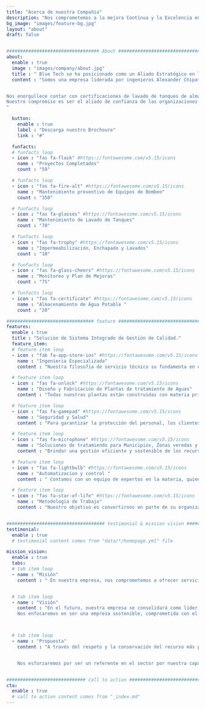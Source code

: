 ```yaml
---
title: "Acerca de nuestra Compañia"
description: "Nos comprometemos a la mejora Continua y la Excelencia en cada uno de nuestros procesos y servicios, para ofrecer soluciones Óptimas y Sostenibles para nuestros clientes y el medio ambiente."
bg_image: "images/feature-bg.jpg"
layout: "about"
draft: false


################################## About #####################################
about:
  enable : true
  image : "images/company/about.jpg"
  title : " Blue Tech se ha posicionado como un Aliado Estratégico en la Industria colombiana al brindar soluciones Eficientes y Eficaces a diversos problemas."
  content : "Somos una empresa liderada por ingenieros Alexander Chipatecua y Luis Alfredo Mora, altamente experimentados en el diseño, fabricación y mantenimiento de plantas de tratamiento de aguas, redes hidráulicas y sistemas de bombeo. 


Nos enorgullece contar con certificaciones de lavado de tanques de almacenamiento de agua potable por la Secretaría de Salud a nivel Bogotá y Cundinamarca, así como con el respaldo de un aliado estratégico certificado en lavado. 
Nuestro compromiso es ser el aliado de confianza de las organizaciones aliadas, contribuyendo al desarrollo sostenible y al aumento de la rentabilidad a través del manejo responsable del recurso hídrico.
"

  button:
    enable : true
    label : "Descarga nuestro Brochoure"
    link : "#"

  funfacts:
  # funfacts loop
  - icon : "fas fa-flask" #https://fontawesome.com/v5.15/icons
    name : "Proyectos Completados"
    count : "59"

  # funfacts loop
  - icon : "fas fa-fire-alt" #https://fontawesome.com/v5.15/icons
    name : "Mantenimiento preventivo de Equipos de Bombeo"
    count : "350"

  # funfacts loop
  - icon : "fas fa-glasses" #https://fontawesome.com/v5.15/icons
    name : "Mantenimiento de Lavado de Tanques"
    count : "70"

  # funfacts loop
  - icon : "fas fa-trophy" #https://fontawesome.com/v5.15/icons
    name : "Impermeabilización, Enchapado y Lavados"
    count : "10"

  # funfacts loop
  - icon : "fas fa-glass-cheers" #https://fontawesome.com/v5.15/icons
    name : "Monitoreo y Plan de Mejoras"
    count : "75"

  # funfacts loop
  - icon : "fas fa-certificate" #https://fontawesome.com/v5.15/icons
    name : "Almacenamiento de Agua Potable "
    count : "20"

################################ feature #####################################
features:
  enable : true
  title : "Solución de Sistema Integrado de Gestión de Calidad."
  feature_item:
  # feature item loop
  - icon : "fab fa-app-store-ios" #https://fontawesome.com/v5.15/icons
    name : "Ingenieria Especializada"
    content : "Nuestra filosofia de servicio técnico su fundamenta en experiencia y conocimiento, que ha permitido ser una empersa capaz de vincular todas las áreas proporcionando una asistencia completa en beneficio de nuestros Clientes."

  # feature item loop
  - icon : "fas fa-unlock" #https://fontawesome.com/v5.15/icons
    name : "Diseño y Fabricación de Plantas de tratamiento de Aguas"
    content : "Todas nuestras plantas están construidas con materia prima de alta calidad, siguiendo estándares y normativas para garantizar que nuestros productos cumplan con todos los requisitos para su utilización."

  # feature item loop
  - icon : "fas fa-gamepad" #https://fontawesome.com/v5.15/icons
    name : "Seguridad y Salud"
    content : "Para garantizar la protección del personal, los clientes y el medio ambiente, en nuestra empresa implementamos medidas de control de riesgos exhaustivas. Desde la identificación hasta la implementación de controles preventivos, nos aseguramos de que todas nuestras operaciones cumplan con los más altos estándares de seguridad y calidad."

  # feature item loop
  - icon : "fas fa-microphone" #https://fontawesome.com/v5.15/icons
    name : "Soluciones de tratamiendo para Municipios, Zonas veredas y Poblaciones descentralizadas"
    content : "Brindar una gestión eficiente y sostenible de los recursos hídricos, desde el diseño hasta la construcción y puesta en marcha de plantas de tratamiento de aguas residuales, nuestro equipo de expertos en ingeniería se enfoca en la calidad del agua y en asegurar la eficiencia en el tratamiento."

  # feature item loop
  - icon : "fas fa-lightbulb" #https://fontawesome.com/v5.15/icons
    name : "Automatizacion y control "
    content : " Contamos con un equipo de expertos en la materia, quienes se mantienen al tanto de las últimas tendencias y avances en tecnología y métodos de seguridad, garantizando que estamos actualizados y listos para enfrentar cualquier riesgo potencial."

  # feature item loop
  - icon : "fas fa-star-of-life" #https://fontawesome.com/v5.15/icons
    name : "Metodología de Trabajo"
    content : "Nuestro objetivo es convertirnos en parte de su organización y establecer vínculos comerciales que generen un valor añadido para su productividad. Trabajamos en estrecha colaboración con nuestros clientes para entender sus objetivos y desafíos, y así proporcionar las mejores estrategias y herramientas para el crecimiento y desarrollo de su empresa. "


#################################### testimonial & mission vision #######################################
testimonial:
  enable : true
  # testimonial content comes from "data/*/homepage.yml" file

mission_vision:
  enable : true
  tabs:
  # tab item loop
  - name : "Misión"
    content : " En nuestra empresa, nos comprometemos a ofrecer servicios personalizados y adaptados a las necesidades de cada organización. A través de un diagnóstico inicial, creamos estrategias que cumplan con las expectativas de nuestros clientes, buscando siempre la mejora continua.     Como líderes en el desarrollo e implementación de soluciones innovadoras y sostenibles para el tratamiento de aguas residuales en Colombia, nos enfocamos en brindar soluciones autónomas, simples y confiables que superen las expectativas de nuestros clientes y contribuyan a la protección de la salud pública y el cuidado del medio ambiente."


  # tab item loop
  - name : "Visión"
    content : "En el futuro, nuestra empresa se consolidará como líder en el mercado del tratamiento de aguas residuales en Colombia y a nivel internacional, gracias a nuestra constante innovación y excelencia en la implementación de soluciones autónomas, simples y confiables.    
    Nos enfocaremos en ser una empresa sostenible, comprometida con el cuidado del medio ambiente  y en contribuir significativamente a mejorar la calidad de vida de las personas y el desarrollo de las comunidades a través del acceso y manejo responsable del recurso hídrico. "



  # tab item loop
  - name : "Propuesta"
    content : "A través del respeto y la conservación del recurso más preciado, el agua, buscamos fidelizar la confianza de nuestros clientes y ser reconocidos como una empresa líder en el mercado.


    Nos esforzaremos por ser un referente en el sector por nuestra capacidad de brindar resultados insuperables y nuestra dedicación constante a la mejora continua en todo lo que hacemos. "


############################# call to action #################################
cta:
  enable : true
  # call to action content comes from "_index.md"
---
```

